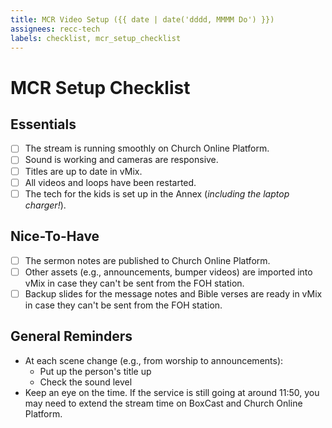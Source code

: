 ```yaml
---
title: MCR Video Setup ({{ date | date('dddd, MMMM Do') }})
assignees: recc-tech
labels: checklist, mcr_setup_checklist
---
```


# MCR Setup Checklist

## Essentials

- [ ] The stream is running smoothly on Church Online Platform.
- [ ] Sound is working and cameras are responsive.
- [ ] Titles are up to date in vMix.
- [ ] All videos and loops have been restarted.
- [ ] The tech for the kids is set up in the Annex (*including the laptop charger!*).

## Nice-To-Have

- [ ] The sermon notes are published to Church Online Platform.
- [ ] Other assets (e.g., announcements, bumper videos) are imported into vMix in case they can't be sent from the FOH station.
- [ ] Backup slides for the message notes and Bible verses are ready in vMix in case they can't be sent from the FOH station.

## General Reminders

- At each scene change (e.g., from worship to announcements):
    - Put up the person's title up
    - Check the sound level
- Keep an eye on the time. If the service is still going at around 11:50, you may need to extend the stream time on BoxCast and Church Online Platform.

